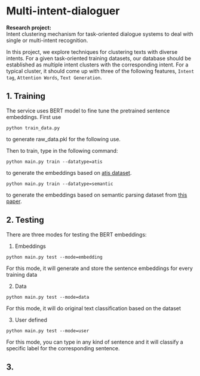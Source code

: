 # Multi-intent-dialoguer

**Research project:** <br>
Intent clustering mechanism for task-oriented dialogue systems to deal with single or multi-intent recognition.

In this project, we explore techniques for clustering texts with diverse intents. For a given task-oriented training datasets,
our database should be established as multiple intent clusters
with the corresponding intent. For a typical cluster, it should come up with three of the following features, `Intent tag`, `Attention Words`, `Text Generation`. 

## 1. Training
The service uses BERT model to fine tune the pretrained sentence embeddings. First use 
>
    python train_data.py
to generate raw_data.pkl for the following use.

Then to train, type in the following command:
>
    python main.py train --datatype=atis
to generate the embeddings based on [atis dataset](https://github.com/howl-anderson/ATIS_dataset).

>
    python main.py train --datatype=semantic
to generate the embeddings based on semantic parsing dataset from [this paper](https://arxiv.org/pdf/1810.07942.pdf).

## 2. Testing
There are three modes for testing the BERT embeddings:

1. Embeddings

>
    python main.py test --mode=embedding
For this mode, it will generate and store the sentence embeddings for every training data

2. Data

>
    python main.py test --mode=data
For this mode, it will do original text classification based on the dataset

3. User defined

>
    python main.py test --mode=user
For this mode, you can type in any kind of sentence and it will classify a specific label for the corresponding sentence.

## 3.






